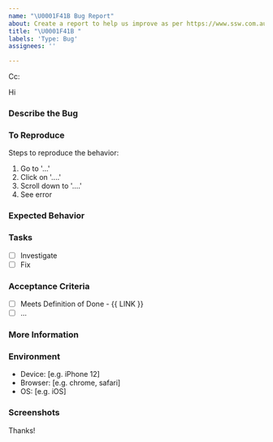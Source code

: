 ```yaml
---
name: "\U0001F41B Bug Report"
about: Create a report to help us improve as per https://www.ssw.com.au/rules/the-right-way-to-report-bugs-and-give-feedback-suggestions
title: "\U0001F41B "
labels: 'Type: Bug'
assignees: ''

---
```

<!-- These comments automatically delete -->
<!-- **Tip:** Delete parts that are not relevant -->
<!-- Next to Cc:, @ mention users who should be in the loop -->
Cc:
<!-- add intended user next to **Hi** -->
Hi 

### Describe the Bug
<!-- A clear and concise description of what the bug is. -->

### To Reproduce
Steps to reproduce the behavior:
1. Go to '...'
2. Click on '....'
3. Scroll down to '....'
4. See error

### Expected Behavior
<!-- A clear and concise description of what you expected to happen. -->

### Tasks
- [ ] Investigate
- [ ] Fix

### Acceptance Criteria
<!-- Acceptance Criteria helps to answer the question "How will I know when I'm done with this story?". It defines the  requirements that must be met for the story to be completed. See https://www.ssw.com.au/rules/acceptance-criteria -->
- [ ] Meets Definition of Done - {{ LINK }}
- [ ] ...

### More Information
<!-- Add any other context about the problem here. -->

### Environment
 - Device: [e.g. iPhone 12]
 - Browser: [e.g. chrome, safari]
 - OS: [e.g. iOS]

### Screenshots
<!-- If applicable, add screenshots to help explain your problem. -->


Thanks!
